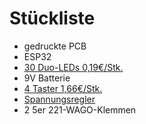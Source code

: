 # Stückliste

- gedruckte PCB
- ESP32
- [30 Duo-LEDs  0,19€/Stk.](https://www.reichelt.de/led-5-mm-bedrahtet-3-pin-rot-gruen-100-mcd-30--evl-339-1sursygw-p231037.html?PROVID=2788&gclid=EAIaIQobChMIt5fhj_P0gAMVpVFBAh3vUw-WEAQYByABEgLDi_D_BwE)
- 9V Batterie
- [4 Taster 1,66€/Stk.](https://www.mouser.de/ProductDetail/E-Switch/320E11BLK?qs=3Jlm%2Fl9ddLx6rOdduAcsXA%3D%3D)
- [Spannungsregler](https://www.conrad.de/de/p/stmicroelectronics-l7805abv-spannungsregler-linear-to-220ab-positiv-fest-1-5-a-1185130.html)
- 2 5er 221-WAGO-Klemmen
